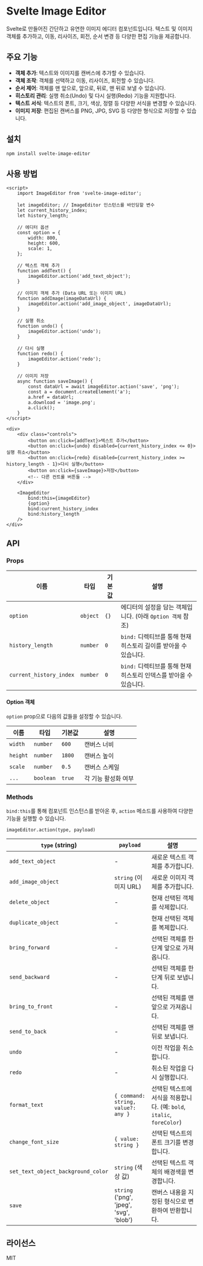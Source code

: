 # Svelte Image Editor

Svelte로 만들어진 간단하고 유연한 이미지 에디터 컴포넌트입니다. 텍스트 및 이미지 객체를 추가하고, 이동, 리사이즈, 회전, 순서 변경 등 다양한 편집 기능을 제공합니다.

## 주요 기능

-   **객체 추가**: 텍스트와 이미지를 캔버스에 추가할 수 있습니다.
-   **객체 조작**: 객체를 선택하고 이동, 리사이즈, 회전할 수 있습니다.
-   **순서 제어**: 객체를 맨 앞으로, 앞으로, 뒤로, 맨 뒤로 보낼 수 있습니다.
-   **히스토리 관리**: 실행 취소(Undo) 및 다시 실행(Redo) 기능을 지원합니다.
-   **텍스트 서식**: 텍스트의 폰트, 크기, 색상, 정렬 등 다양한 서식을 변경할 수 있습니다.
-   **이미지 저장**: 편집된 캔버스를 PNG, JPG, SVG 등 다양한 형식으로 저장할 수 있습니다.

## 설치

```bash
npm install svelte-image-editor
```

## 사용 방법

```svelte
<script>
    import ImageEditor from 'svelte-image-editor';

    let imageEditor; // ImageEditor 인스턴스를 바인딩할 변수
    let current_history_index;
    let history_length;

    // 에디터 옵션
    const option = {
        width: 800,
        height: 600,
        scale: 1,
    };

    // 텍스트 객체 추가
    function addText() {
        imageEditor.action('add_text_object');
    }

    // 이미지 객체 추가 (Data URL 또는 이미지 URL)
    function addImage(imageDataUrl) {
        imageEditor.action('add_image_object', imageDataUrl);
    }

    // 실행 취소
    function undo() {
        imageEditor.action('undo');
    }

    // 다시 실행
    function redo() {
        imageEditor.action('redo');
    }

    // 이미지 저장
    async function saveImage() {
        const dataUrl = await imageEditor.action('save', 'png');
        const a = document.createElement('a');
        a.href = dataUrl;
        a.download = 'image.png';
        a.click();
    }
</script>

<div>
    <div class="controls">
        <button on:click={addText}>텍스트 추가</button>
        <button on:click={undo} disabled={current_history_index <= 0}>실행 취소</button>
        <button on:click={redo} disabled={current_history_index >= history_length - 1}>다시 실행</button>
        <button on:click={saveImage}>저장</button>
        <!-- 다른 컨트롤 버튼들 -->
    </div>

    <ImageEditor
        bind:this={imageEditor}
        {option}
        bind:current_history_index
        bind:history_length
    />
</div>
```

## API

### Props

| 이름                  | 타입     | 기본값 | 설명                                                                 |
| --------------------- | -------- | ------ | -------------------------------------------------------------------- |
| `option`              | `object` | `{}`   | 에디터의 설정을 담는 객체입니다. (아래 `Option 객체` 참조)           |
| `history_length`      | `number` | `0`    | `bind:` 디렉티브를 통해 현재 히스토리 길이를 받아올 수 있습니다.     |
| `current_history_index` | `number` | `0`    | `bind:` 디렉티브를 통해 현재 히스토리 인덱스를 받아올 수 있습니다. |

#### Option 객체

`option` prop으로 다음의 값들을 설정할 수 있습니다.

| 이름    | 타입     | 기본값 | 설명             |
| ------- | -------- | ------ | ---------------- |
| `width` | `number` | `600`  | 캔버스 너비      |
| `height`| `number` | `1800` | 캔버스 높이      |
| `scale` | `number` | `0.5`  | 캔버스 스케일    |
| `...`   | `boolean`| `true` | 각 기능 활성화 여부 |

### Methods

`bind:this`를 통해 컴포넌트 인스턴스를 받아온 후, `action` 메소드를 사용하여 다양한 기능을 실행할 수 있습니다.

`imageEditor.action(type, payload)`

| `type` (string)                      | `payload`                               | 설명                                                               |
| ------------------------------------ | --------------------------------------- | ------------------------------------------------------------------ |
| `add_text_object`                    | -                                       | 새로운 텍스트 객체를 추가합니다.                                   |
| `add_image_object`                   | `string` (이미지 URL)                   | 새로운 이미지 객체를 추가합니다.                                   |
| `delete_object`                      | -                                       | 현재 선택된 객체를 삭제합니다.                                     |
| `duplicate_object`                   | -                                       | 현재 선택된 객체를 복제합니다.                                     |
| `bring_forward`                      | -                                       | 선택된 객체를 한 단계 앞으로 가져옵니다.                           |
| `send_backward`                      | -                                       | 선택된 객체를 한 단계 뒤로 보냅니다.                               |
| `bring_to_front`                     | -                                       | 선택된 객체를 맨 앞으로 가져옵니다.                                |
| `send_to_back`                       | -                                       | 선택된 객체를 맨 뒤로 보냅니다.                                    |
| `undo`                               | -                                       | 이전 작업을 취소합니다.                                            |
| `redo`                               | -                                       | 취소된 작업을 다시 실행합니다.                                     |
| `format_text`                        | `{ command: string, value?: any }`      | 선택된 텍스트에 서식을 적용합니다. (예: `bold`, `italic`, `foreColor`) |
| `change_font_size`                   | `{ value: string }`                     | 선택된 텍스트의 폰트 크기를 변경합니다.                            |
| `set_text_object_background_color`   | `string` (색상 값)                      | 선택된 텍스트 객체의 배경색을 변경합니다.                          |
| `save`                               | `string` ('png', 'jpeg', 'svg', 'blob') | 캔버스 내용을 지정된 형식으로 변환하여 반환합니다.                 |

## 라이선스

MIT